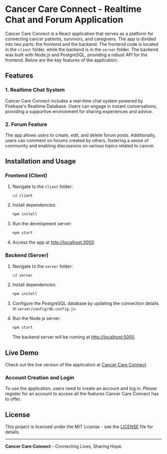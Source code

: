 # Cancer Care Connect - Realtime Chat and Forum Application

Cancer Care Connect is a React application that serves as a platform for connecting cancer patients, survivors, and caregivers. The app is divided into two parts: the frontend and the backend. The frontend code is located in the `client` folder, while the backend is in the `server` folder. The backend was built with Node.js and PostgreSQL, providing a robust API for the frontend. Below are the key features of the application:

## Features

### 1. Realtime Chat System

Cancer Care Connect includes a real-time chat system powered by Firebase's Realtime Database. Users can engage in instant conversations, providing a supportive environment for sharing experiences and advice.

### 2. Forum Feature

The app allows users to create, edit, and delete forum posts. Additionally, users can comment on forums created by others, fostering a sense of community and enabling discussions on various topics related to cancer.

## Installation and Usage

### Frontend (Client)

1. Navigate to the `client` folder:
   ```bash
   cd client
   ```

2. Install dependencies:
   ```bash
   npm install
   ```

3. Run the development server:
   ```bash
   npm start
   ```

4. Access the app at [http://localhost:3000](http://localhost:3000).

### Backend (Server)

1. Navigate to the `server` folder:
   ```bash
   cd server
   ```

2. Install dependencies:
   ```bash
   npm install
   ```

3. Configure the PostgreSQL database by updating the connection details in `server/config/db.config.js`.

4. Run the Node.js server:
   ```bash
   npm start
   ```

   The backend server will be running at [http://localhost:5000](http://localhost:5000).

## Live Demo

Check out the live version of the application at [Cancer Care Connect](https://cancer-care-connect.vercel.app/).

### Account Creation and Login

To use the application, users need to create an account and log in. Please register for an account to access all the features Cancer Care Connect has to offer.

## License

This project is licensed under the MIT License - see the [LICENSE](LICENSE) file for details.

---

**Cancer Care Connect** - Connecting Lives, Sharing Hope.

